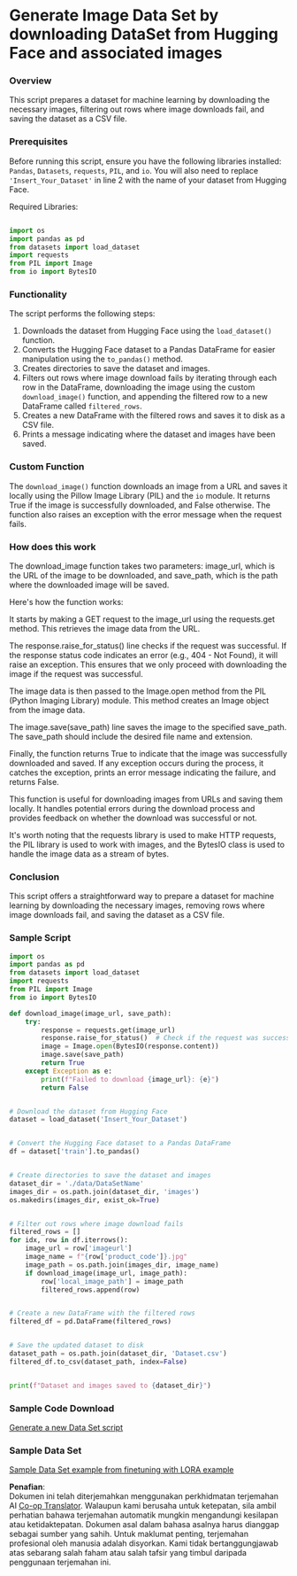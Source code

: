 <!--
CO_OP_TRANSLATOR_METADATA:
{
  "original_hash": "3cd0b727945d57998f1096763df56a84",
  "translation_date": "2025-05-09T20:26:00+00:00",
  "source_file": "md/03.FineTuning/CreatingSampleData.md",
  "language_code": "ms"
}
-->
# Generate Image Data Set by downloading DataSet from Hugging Face and associated images


### Overview

This script prepares a dataset for machine learning by downloading the necessary images, filtering out rows where image downloads fail, and saving the dataset as a CSV file.

### Prerequisites

Before running this script, ensure you have the following libraries installed: `Pandas`, `Datasets`, `requests`, `PIL`, and `io`. You will also need to replace `'Insert_Your_Dataset'` in line 2 with the name of your dataset from Hugging Face.

Required Libraries:

```python

import os
import pandas as pd
from datasets import load_dataset
import requests
from PIL import Image
from io import BytesIO
```

### Functionality

The script performs the following steps:

1. Downloads the dataset from Hugging Face using the `load_dataset()` function.
2. Converts the Hugging Face dataset to a Pandas DataFrame for easier manipulation using the `to_pandas()` method.
3. Creates directories to save the dataset and images.
4. Filters out rows where image download fails by iterating through each row in the DataFrame, downloading the image using the custom `download_image()` function, and appending the filtered row to a new DataFrame called `filtered_rows`.
5. Creates a new DataFrame with the filtered rows and saves it to disk as a CSV file.
6. Prints a message indicating where the dataset and images have been saved.

### Custom Function

The `download_image()` function downloads an image from a URL and saves it locally using the Pillow Image Library (PIL) and the `io` module. It returns True if the image is successfully downloaded, and False otherwise. The function also raises an exception with the error message when the request fails.

### How does this work

The download_image function takes two parameters: image_url, which is the URL of the image to be downloaded, and save_path, which is the path where the downloaded image will be saved.

Here's how the function works:

It starts by making a GET request to the image_url using the requests.get method. This retrieves the image data from the URL.

The response.raise_for_status() line checks if the request was successful. If the response status code indicates an error (e.g., 404 - Not Found), it will raise an exception. This ensures that we only proceed with downloading the image if the request was successful.

The image data is then passed to the Image.open method from the PIL (Python Imaging Library) module. This method creates an Image object from the image data.

The image.save(save_path) line saves the image to the specified save_path. The save_path should include the desired file name and extension.

Finally, the function returns True to indicate that the image was successfully downloaded and saved. If any exception occurs during the process, it catches the exception, prints an error message indicating the failure, and returns False.

This function is useful for downloading images from URLs and saving them locally. It handles potential errors during the download process and provides feedback on whether the download was successful or not.

It's worth noting that the requests library is used to make HTTP requests, the PIL library is used to work with images, and the BytesIO class is used to handle the image data as a stream of bytes.



### Conclusion

This script offers a straightforward way to prepare a dataset for machine learning by downloading the necessary images, removing rows where image downloads fail, and saving the dataset as a CSV file.

### Sample Script

```python
import os
import pandas as pd
from datasets import load_dataset
import requests
from PIL import Image
from io import BytesIO

def download_image(image_url, save_path):
    try:
        response = requests.get(image_url)
        response.raise_for_status()  # Check if the request was successful
        image = Image.open(BytesIO(response.content))
        image.save(save_path)
        return True
    except Exception as e:
        print(f"Failed to download {image_url}: {e}")
        return False


# Download the dataset from Hugging Face
dataset = load_dataset('Insert_Your_Dataset')


# Convert the Hugging Face dataset to a Pandas DataFrame
df = dataset['train'].to_pandas()


# Create directories to save the dataset and images
dataset_dir = './data/DataSetName'
images_dir = os.path.join(dataset_dir, 'images')
os.makedirs(images_dir, exist_ok=True)


# Filter out rows where image download fails
filtered_rows = []
for idx, row in df.iterrows():
    image_url = row['imageurl']
    image_name = f"{row['product_code']}.jpg"
    image_path = os.path.join(images_dir, image_name)
    if download_image(image_url, image_path):
        row['local_image_path'] = image_path
        filtered_rows.append(row)


# Create a new DataFrame with the filtered rows
filtered_df = pd.DataFrame(filtered_rows)


# Save the updated dataset to disk
dataset_path = os.path.join(dataset_dir, 'Dataset.csv')
filtered_df.to_csv(dataset_path, index=False)


print(f"Dataset and images saved to {dataset_dir}")
```

### Sample Code Download 
[Generate a new Data Set script](../../../../code/04.Finetuning/generate_dataset.py)

### Sample Data Set
[Sample Data Set example from finetuning with LORA example](../../../../code/04.Finetuning/olive-ort-example/dataset/dataset-classification.json)

**Penafian**:  
Dokumen ini telah diterjemahkan menggunakan perkhidmatan terjemahan AI [Co-op Translator](https://github.com/Azure/co-op-translator). Walaupun kami berusaha untuk ketepatan, sila ambil perhatian bahawa terjemahan automatik mungkin mengandungi kesilapan atau ketidaktepatan. Dokumen asal dalam bahasa asalnya harus dianggap sebagai sumber yang sahih. Untuk maklumat penting, terjemahan profesional oleh manusia adalah disyorkan. Kami tidak bertanggungjawab atas sebarang salah faham atau salah tafsir yang timbul daripada penggunaan terjemahan ini.